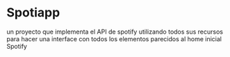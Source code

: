 # Spotiapp
un proyecto que implementa  el API de spotify utilizando todos sus recursos para hacer una interface  con todos los elementos parecidos al home inicial Spotify

